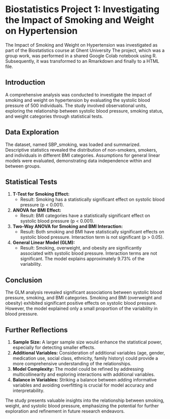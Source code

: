 # Biostatistics Project 1: Investigating the Impact of Smoking and Weight on Hypertension
The Impact of Smoking and Weight on Hypertension was investigated as part of the Biostatistics course at Ghent University The project, which was a group work, was performed in a shared Google Colab notebook using R. Subsequently, it was transformed to an Rmarkdown and finally to a HTML file.

## Introduction
A comprehensive analysis was conducted to investigate the impact of smoking and weight on hypertension by evaluating the systolic blood pressure of 500 individuals. The study involved observational units, exploring the relationship between systolic blood pressure, smoking status, and weight categories through statistical tests.

## Data Exploration
The dataset, named SBP_smoking, was loaded and summarized. Descriptive statistics revealed the distribution of non-smokers, smokers, and individuals in different BMI categories. Assumptions for general linear models were evaluated, demonstrating data independence within and between groups.

## Statistical Tests
1. **T-Test for Smoking Effect:**
   - Result: Smoking has a statistically significant effect on systolic blood pressure (p < 0.001).
2. **ANOVA for BMI Effect:**
   - Result: BMI categories have a statistically significant effect on systolic blood pressure (p < 0.001).
3. **Two-Way ANOVA for Smoking and BMI Interaction:**
   - Result: Both smoking and BMI have statistically significant effects on systolic blood pressure. Interaction term is not significant (p > 0.05).
4. **General Linear Model (GLM):**
   - Result: Smoking, overweight, and obesity are significantly associated with systolic blood pressure. Interaction terms are not significant. The model explains approximately 9.73% of the variability.

## Conclusion
The GLM analysis revealed significant associations between systolic blood pressure, smoking, and BMI categories. Smoking and BMI (overweight and obesity) exhibited significant positive effects on systolic blood pressure. However, the model explained only a small proportion of the variability in blood pressure.

## Further Reflections
1. **Sample Size:** A larger sample size would enhance the statistical power, especially for detecting smaller effects.
2. **Additional Variables:** Consideration of additional variables (age, gender, medication use, social class, ethnicity, family history) could provide a more comprehensive understanding of the relationships.
3. **Model Complexity:** The model could be refined by addressing multicollinearity and exploring interactions with additional variables.
4. **Balance in Variables:** Striking a balance between adding informative variables and avoiding overfitting is crucial for model accuracy and interpretability.

The study presents valuable insights into the relationship between smoking, weight, and systolic blood pressure, emphasizing the potential for further exploration and refinement in future research endeavors.
